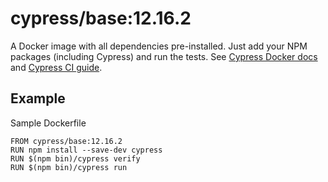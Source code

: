 <!-- WARNING: this file was autogenerated by generate-base-image.js -->
# cypress/base:12.16.2

A Docker image with all dependencies pre-installed.
Just add your NPM packages (including Cypress) and run the tests.
See [Cypress Docker docs](https://on.cypress.io/docker) and
[Cypress CI guide](https://on.cypress.io/ci).

## Example

Sample Dockerfile

```
FROM cypress/base:12.16.2
RUN npm install --save-dev cypress
RUN $(npm bin)/cypress verify
RUN $(npm bin)/cypress run
```
